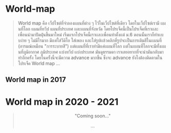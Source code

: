 # World-map
> World map คือ เว็ปไซต์ที่จำลองเเผนที่ต่าง ๆ ไว้ในเว็ปไซต์ที่เดียว โดยในเว็ปไซต์เรามี เเผนที่โลก เเผนที่ทวีป แผนที่ประเทศ เเละเเผนที่จังหวัด 
โดยโปรเจ็คนี้เป็นโปรเจ็คที่เราเเละเพื่อนนำมาปัดฝุ่นขึ้นมาใหม่ เริ่มเเรกโปรเจ็คนี้เราเเละเพื่อนทำตั้งเเต่ ม.6 ตอนนั้นเราก็ทำเเบบง่าย ๆ ไม่มีไรมาก มีเเค่ใส่วีดิโอ ใส่เพลง 
เเละใส่รูปเเล้วคลิกที่รูปจะเป็นการเติมสีในเเผนที่ (อารมณ์เหมือน "การระบายสี") เเต่เเผนที่ที่เราทำมีเเค่เเผนที่โลก 
เเต่ในเเผนที่โลกจะมีทั้งเเผนที่ภูมิอากาศ ภูมิประเทศ เเบ่งทวีป เเบ่งประเทศ มันดูธรรมดา เราเลยอยากที่จะนำมันกลับมาทำอีกครั้ง โดยในครั้งนี้จะมีความ advance มากขึ้น 
ซึ่งจะ advance ยังไงต้องติดตามใน โปรเจ็ค World map ...
>
>
## World map in 2017
>
# World map in 2020 - 2021

> <p align="center"> "Coming soon..."</p>
> <p align="center"> ... </p>
